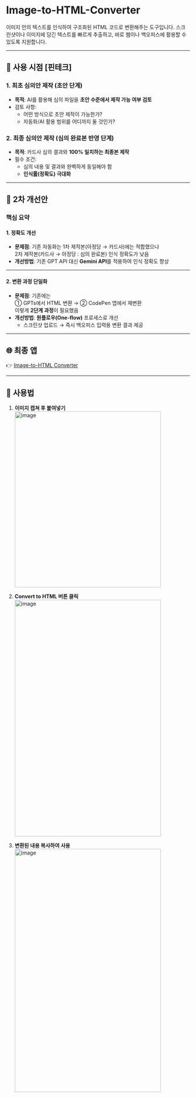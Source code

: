 # Image-to-HTML-Converter

이미지 안의 텍스트를 인식하여 구조화된 HTML 코드로 변환해주는 도구입니다.
스크린샷이나 이미지에 담긴 텍스트를 빠르게 추출하고, 바로 웹이나 백오피스에 활용할 수 있도록 지원합니다.

---

## 📌 사용 시점 [핀테크]

### 1. 최초 심의안 제작 (초안 단계)
- **목적**: AI를 활용해 심의 파일을 **초안 수준에서 제작 가능 여부 검토**
- 검토 사항:
  - 어떤 방식으로 초안 제작이 가능한가?  
  - 자동화/AI 활용 범위를 어디까지 둘 것인가?  

### 2. 최종 심의안 제작 (심의 완료본 반영 단계)
- **목적**: 카드사 심의 결과와 **100% 일치하는 최종본 제작**  
- 필수 조건:
  - 심의 내용 및 결과와 완벽하게 동일해야 함  
  - **인식률(정확도) 극대화**  

---

## 🚀 2차 개선안

### 핵심 요약

#### 1. 정확도 개선
- **문제점**: 기존 자동화는 1차 제작본(아정당 → 카드사)에는 적합했으나  
  2차 제작본(카드사 → 아정당 : 심의 완료본) 인식 정확도가 낮음  
- **개선방법**: 기존 GPT API 대신 **Gemini API**를 적용하여 인식 정확도 향상  

---

#### 2. 변환 과정 단일화
- **문제점**: 기존에는  
  ① GPTs에서 HTML 변환 → ② CodePen 앱에서 재변환  
  이렇게 **2단계 과정**이 필요했음  
- **개선방법**: **원플로우(One-flow)** 프로세스로 개선  
  - 스크린샷 업로드 → 즉시 백오피스 입력용 변환 결과 제공  

---

## 🌐 최종 앱

👉 [Image-to-HTML Converter](https://image-to-html-converter-1088665625892.us-west1.run.app/)

---

## 📖 사용법

1. **이미지 캡쳐 후 붙여넣기**  
   <img width="400" height="481" alt="image" src="https://github.com/user-attachments/assets/c85d9b22-c2b6-4597-ae01-42e6bf98a35a" />


2. **Convert to HTML 버튼 클릭**  
   <img width="400" height="647" alt="image" src="https://github.com/user-attachments/assets/9aa86b02-63f2-42e2-8c25-cb72a054ac02" />


3. **변환된 내용 복사하여 사용**  
   <img width="400" height="665" alt="image" src="https://github.com/user-attachments/assets/a5c5b091-f73b-41b0-8290-7ea998d2e0ef" />
